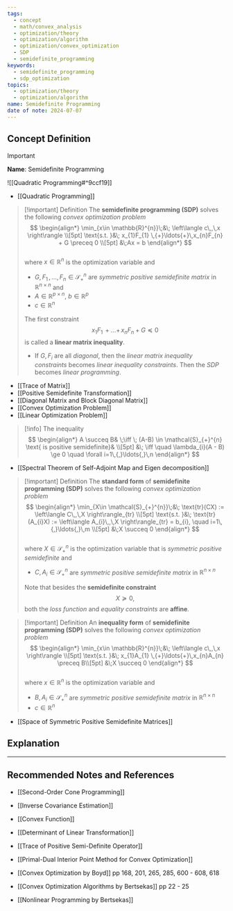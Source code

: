 ```yaml
---
tags:
  - concept
  - math/convex_analysis
  - optimization/theory
  - optimization/algorithm
  - optimization/convex_optimization
  - SDP
  - semidefinite_programming
keywords:
  - semidefinite_programming
  - sdp_optimization
topics:
  - optimization/theory
  - optimization/algorithm
name: Semidefinite Programming
date of note: 2024-07-07
---
```


## Concept Definition

>[!important]
>**Name**: Semidefinite Programming

![[Quadratic Programming#^9ccf19]]

- [[Quadratic Programming]]

>[!important] Definition
>The **semidefinite programming (SDP)** solves the following *convex optimization problem*
>$$
>\begin{align*}
> \min_{x\in \mathbb{R}^{n}}\;&\; \left\langle  c\,,\,x    \right\rangle \\[5pt]
> \text{s.t. }&\; x_{1}F_{1} \,{+}\ldots{+}\,x_{n}F_{n} + G \preceq 0 \\[5pt]
> &\;Ax = b
>\end{align*}
>$$  
>where $x\in \mathbb{R}^{n}$ is the optimization variable and
>- $G, F_{1}\,{,}\ldots{,}\,F_{n} \in \mathcal{S}_{+}^{n}$ are *symmetric positive semidefinite matrix* in $\mathbb{R}^{n\times n}$ and
>- $A\in \mathbb{R}^{p\times n}$, $b\in \mathbb{R}^{p}$
>- $c\in \mathbb{R}^{n}$
>  
>The first constraint $$x_{1}F_{1} \,{+}\ldots{+}\,x_{n}F_{n} + G \preceq 0$$ is called a **linear matrix inequality**.
>- If $G, F_{i}$ are all *diagonal*, then the *linear matrix inequality constraints* becomes *linear inequality constraints*. Then the *SDP* becomes *linear programming*.

- [[Trace of Matrix]]
- [[Positive Semidefinite Transformation]]
- [[Diagonal Matrix and Block Diagonal Matrix]]
- [[Convex Optimization Problem]]
- [[Linear Optimization Problem]]

>[!info]
>The inequality
> $$
> \begin{align*}
 A \succeq B& \;\iff \; (A-B) \in \mathcal{S}_{+}^{n} \text{ is positive semidefinite}& \\[5pt]
 &\; \iff \quad \lambda_{i}(A - B) \ge 0 \quad  \forall i=1\,{,}\ldots{,}\,n
>\end{align*}
>$$ 

- [[Spectral Theorem of Self-Adjoint Map and Eigen decomposition]]


>[!important] Definition
>The **standard form** of **semidefinite programming (SDP)** solves the following *convex optimization problem*
>$$
>\begin{align*}
> \min_{X\in \mathcal{S}_{+}^{n}}\;&\; \text{tr}(CX) := \left\langle  C\,,\,X    \right\rangle_{tr} \\[5pt]
> \text{s.t. }&\; \text{tr}(A_{i}X) := \left\langle  A_{i}\,,\,X    \right\rangle_{tr} = b_{i}, \quad i=1\,{,}\ldots{,}\,m \\[5pt]
> &\;X \succeq 0
>\end{align*}
>$$  
>where $X \in \mathcal{S}_{+}^{n}$ is the optimization variable that is *symmetric positive semidefinite* and
>- $C, A_{i} \in \mathcal{S}_{+}^{n}$ are *symmetric positive semidefinite matrix* in $\mathbb{R}^{n\times n}$
>  
>Note that besides the **semidefinite constraint** $$X \succeq 0,$$ both the *loss function* and *equality constraints* are **affine**.  

>[!important] Definition
>An **inequality form** of **semidefinite programming (SDP)** solves the following *convex optimization problem*
>$$
>\begin{align*}
> \min_{x\in \mathbb{R}^{n}}\;&\; \left\langle  c\,,\,x    \right\rangle \\[5pt]
> \text{s.t. }&\; x_{1}A_{1} \,{+}\ldots{+}\,x_{n}A_{n} \preceq B\\[5pt]
> &\;X \succeq 0
>\end{align*}
>$$  
>where $x \in \mathbb{R}^{n}$ is the optimization variable and
>- $B, A_{i} \in \mathcal{S}_{+}^{n}$ are *symmetric positive semidefinite matrix* in $\mathbb{R}^{n\times n}$
>- $c\in \mathbb{R}^{n}$

- [[Space of Symmetric Positive Semidefinite Matrices]]

## Explanation





-----------
##  Recommended Notes and References



- [[Second-Order Cone Programming]]

- [[Inverse Covariance Estimation]]

- [[Convex Function]]
- [[Determinant of Linear Transformation]]
- [[Trace of Positive Semi-Definite Operator]]



- [[Primal-Dual Interior Point Method for Convex Optimization]]



- [[Convex Optimization by Boyd]] pp 168, 201, 265, 285, 600 - 608, 618 
- [[Convex Optimization Algorithms by Bertsekas]] pp 22 - 25
- [[Nonlinear Programming by Bertsekas]]